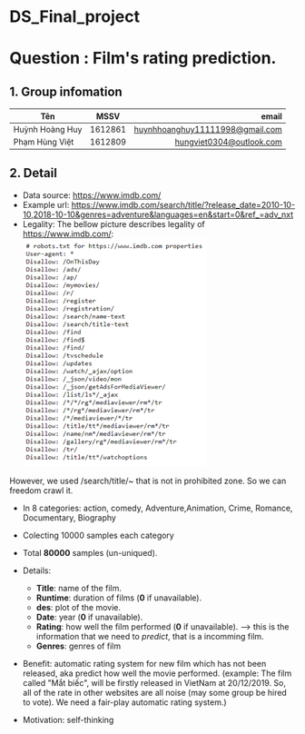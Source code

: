 # DS_Final_project
# Question : Film's rating prediction.
## 1. Group infomation

| Tên  |MSSV|email|
|-|:-:|-:|
| Huỳnh Hoàng Huy |1612861|huynhhoanghuy11111998@gmail.com|
| Phạm Hùng Việt |1612809|hungviet0304@outlook.com|

## 2. Detail

 - Data source: https://www.imdb.com/
 - Example url: https://www.imdb.com/search/title/?release_date=2010-10-10,2018-10-10&genres=adventure&languages=en&start=0&ref_=adv_nxt
 - Legality: 
 The bellow picture describes legality of https://www.imdb.com/:
 ![image text](./imgs/robot.png "Robots.txt")
 
 However, we used /search/title/~ that is not in prohibited zone. So we can freedom crawl it.

 
 - In 8 categories: action, comedy, Adventure,Animation, Crime, Romance, Documentary, Biography
 - Colecting 10000 samples each category
 
 - Total **80000** samples (un-uniqued).
 - Details:
	+ **Title**: name of the film.
	+ **Runtime**: duration of films (**0** if unavailable).
	+ **des**: plot of the movie.
	+ **Date**: year (**0** if unavailable).
	+ **Rating**: how well the film performed (**0** if unavailable).  --> this is the information that we need to *predict*, that is a incomming film.
	+ **Genres**: genres of film 
	
 - Benefit: automatic rating system for new film which has not been released, aka predict how well the movie performed. 
 (example: The film called "Mắt biếc", will be firstly released in VietNam at  20/12/2019. So, all of the rate in other websites are all noise (may some group be hired to vote).
 We need a fair-play automatic rating system.)
 - Motivation: self-thinking
